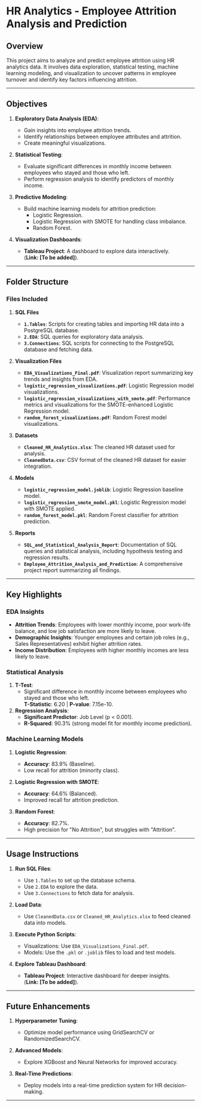 # HR Analytics - Employee Attrition Analysis and Prediction

## **Overview**
This project aims to analyze and predict employee attrition using HR analytics data. It involves data exploration, statistical testing, machine learning modeling, and visualization to uncover patterns in employee turnover and identify key factors influencing attrition.

---

## **Objectives**
1. **Exploratory Data Analysis (EDA)**:
   - Gain insights into employee attrition trends.
   - Identify relationships between employee attributes and attrition.
   - Create meaningful visualizations.

2. **Statistical Testing**:
   - Evaluate significant differences in monthly income between employees who stayed and those who left.
   - Perform regression analysis to identify predictors of monthly income.

3. **Predictive Modeling**:
   - Build machine learning models for attrition prediction:
     - Logistic Regression.
     - Logistic Regression with SMOTE for handling class imbalance.
     - Random Forest.

4. **Visualization Dashboards**:
   - **Tableau Project**: A dashboard to explore data interactively.  
     (**Link: [To be added]**).

---

## **Folder Structure**

### **Files Included**
1. **SQL Files**
   - **`1.Tables`**: Scripts for creating tables and importing HR data into a PostgreSQL database.
   - **`2.EDA`**: SQL queries for exploratory data analysis.
   - **`3.Connections`**: SQL scripts for connecting to the PostgreSQL database and fetching data.

2. **Visualization Files**
   - **`EDA_Visualizations_Final.pdf`**: Visualization report summarizing key trends and insights from EDA.
   - **`logistic_regression_visualizations.pdf`**: Logistic Regression model visualizations.
   - **`logistic_regression_visualizations_with_smote.pdf`**: Performance metrics and visualizations for the SMOTE-enhanced Logistic Regression model.
   - **`random_forest_visualizations.pdf`**: Random Forest model visualizations.

3. **Datasets**
   - **`Cleaned_HR_Analytics.xlsx`**: The cleaned HR dataset used for analysis.
   - **`CleanedData.csv`**: CSV format of the cleaned HR dataset for easier integration.

4. **Models**
   - **`logistic_regression_model.joblib`**: Logistic Regression baseline model.
   - **`logistic_regression_smote_model.pkl`**: Logistic Regression model with SMOTE applied.
   - **`random_forest_model.pkl`**: Random Forest classifier for attrition prediction.

5. **Reports**
   - **`SQL_and_Statistical_Analysis_Report`**: Documentation of SQL queries and statistical analysis, including hypothesis testing and regression results.
   - **`Employee_Attrition_Analysis_and_Prediction`**: A comprehensive project report summarizing all findings.

---

## **Key Highlights**

### **EDA Insights**
- **Attrition Trends**: Employees with lower monthly income, poor work-life balance, and low job satisfaction are more likely to leave.
- **Demographic Insights**: Younger employees and certain job roles (e.g., Sales Representatives) exhibit higher attrition rates.
- **Income Distribution**: Employees with higher monthly incomes are less likely to leave.

### **Statistical Analysis**
1. **T-Test**:
   - Significant difference in monthly income between employees who stayed and those who left.  
     **T-Statistic**: 6.20 | **P-value**: 7.15e-10.
2. **Regression Analysis**:
   - **Significant Predictor**: Job Level (p < 0.001).
   - **R-Squared**: 90.3% (strong model fit for monthly income prediction).

### **Machine Learning Models**
1. **Logistic Regression**:
   - **Accuracy**: 83.9% (Baseline).
   - Low recall for attrition (minority class).

2. **Logistic Regression with SMOTE**:
   - **Accuracy**: 64.6% (Balanced).
   - Improved recall for attrition prediction.

3. **Random Forest**:
   - **Accuracy**: 82.7%.
   - High precision for "No Attrition", but struggles with "Attrition".

---

## **Usage Instructions**

1. **Run SQL Files**:
   - Use `1.Tables` to set up the database schema.
   - Use `2.EDA` to explore the data.
   - Use `3.Connections` to fetch data for analysis.

2. **Load Data**:
   - Use `CleanedData.csv` or `Cleaned_HR_Analytics.xlsx` to feed cleaned data into models.

3. **Execute Python Scripts**:
   - Visualizations: Use `EDA_Visualizations_Final.pdf`.
   - Models: Use the `.pkl` or `.joblib` files to load and test models.

4. **Explore Tableau Dashboard**:
   - **Tableau Project**: Interactive dashboard for deeper insights.  
     (**Link: [To be added]**).

---

## **Future Enhancements**
1. **Hyperparameter Tuning**:
   - Optimize model performance using GridSearchCV or RandomizedSearchCV.
   
2. **Advanced Models**:
   - Explore XGBoost and Neural Networks for improved accuracy.

3. **Real-Time Predictions**:
   - Deploy models into a real-time prediction system for HR decision-making.

---

